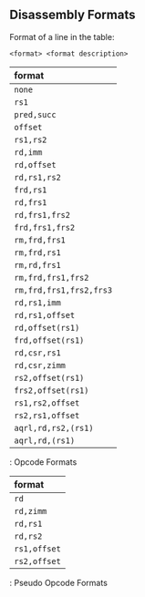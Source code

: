 ## Disassembly Formats

Format of a line in the table:

`<format> <format description>`

| format                  |
|:------------------------|
| `none`                  |
| `rs1`                   |
| `pred,succ`             |
| `offset`                |
| `rs1,rs2`               |
| `rd,imm`                |
| `rd,offset`             |
| `rd,rs1,rs2`            |
| `frd,rs1`               |
| `rd,frs1`               |
| `rd,frs1,frs2`          |
| `frd,frs1,frs2`         |
| `rm,frd,frs1`           |
| `rm,frd,rs1`            |
| `rm,rd,frs1`            |
| `rm,frd,frs1,frs2`      |
| `rm,frd,frs1,frs2,frs3` |
| `rd,rs1,imm`            |
| `rd,rs1,offset`         |
| `rd,offset(rs1)`        |
| `frd,offset(rs1)`       |
| `rd,csr,rs1`            |
| `rd,csr,zimm`           |
| `rs2,offset(rs1)`       |
| `frs2,offset(rs1)`      |
| `rs1,rs2,offset`        |
| `rs2,rs1,offset`        |
| `aqrl,rd,rs2,(rs1)`     |
| `aqrl,rd,(rs1)`         |
: Opcode Formats

| format                  |
|:------------------------|
| `rd`                    |
| `rd,zimm`               |
| `rd,rs1`                |
| `rd,rs2`                |
| `rs1,offset`            |
| `rs2,offset`            |
: Pseudo Opcode Formats
